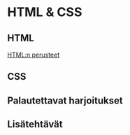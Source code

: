 # HTML & CSS

## HTML

[ HTML:n perusteet ](./htmlperusteet/index.md)<base target="_blank">

## CSS

## Palautettavat harjoitukset

## Lisätehtävät